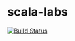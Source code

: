 # scala-labs

[![Build Status](https://travis-ci.org/xotonic/scala-labs.svg?branch=master)](https://travis-ci.org/xotonic/scala-labs)
